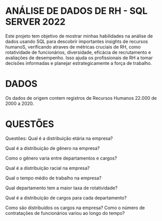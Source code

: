 # ANÁLISE DE DADOS DE RH - SQL SERVER 2022 

Este projeto tem objetivo de mostrar minhas habilidades na análise de dados usando SQL para descobrir importantes insights de recursos humanoS, verificando atraves de métricas cruciais de RH, como rotatividade de funcionários, diversidade, eficácia de recrutamento e avaliações de desempenho. Isso ajuda os profissionais de RH a tomar decisões informadas e planejar estrategicamente a força de trabalho.

# DADOS
 Os dados de origem contem registros de Recursos Humanos 22.000 de 2000 a 2020.

 # QUESTÕES
  Questões:
Qual é a distribuição etária na empresa?

Qual é a distribuição de gênero na empresa?

Como o gênero varia entre departamentos e cargos?

Qual é a distribuição racial na empresa?

Qual o tempo médio de trabalho na empresa?

Qual departamento tem a maior taxa de rotatividade?

Qual é a distribuição de cargos para cada departamento?

Como são distribuídos os cargos na empresa?
Como o número de contratações de funcionários variou ao longo do tempo?

